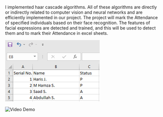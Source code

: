 
I implemented haar cascade algorithms. All of these algorithms are directly or 
indirectly related to computer vision and neural networks and are efficiently implemented in our 
project. The project will mark the Attendance of specified individuals based on their face 
recognition. The features of facial expressions are detected and trained, and this will be used to 
detect them and to mark their Attendance in excel sheets.

![alt text](https://github.com/thehamzza/Facial_Recognition_Based_Attendance_System/blob/d7f8b6c81c52f5cb2b739343dfc24b06b00bdeb2/CV%20Project%20SS.PNG)

![Video Demo](https://www.linkedin.com/embed/feed/update/urn:li:ugcPost:6983362967169847296?compact=1)
